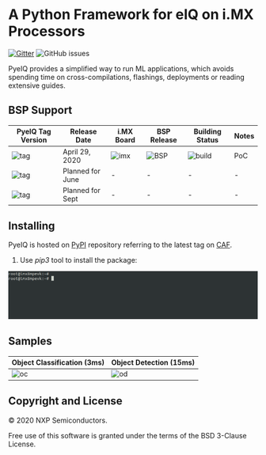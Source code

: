 # A Python Framework for eIQ on i.MX Processors

[![Gitter][gitter-image]][gitter-url]
![GitHub issues][license]

PyeIQ provides a simplified way to run ML applications, which avoids spending time on cross-compilations, flashings, deployments or reading extensive guides.

## BSP Support

| **PyeIQ Tag Version** | **Release Date** | **i.MX Board** | **BSP Release** | **Building Status** | **Notes** |
|-----------------------|------------------|----------------|-----------------|---------------------|-----------|
| ![tag][tag_v1]        | April 29, 2020   | ![imx][boards] | ![BSP][release] | ![build][passing]   | PoC       |
| ![tag][tag_v2]        | Planned for June | -              | -               | -                   | -         |
| ![tag][tag_v2]        | Planned for Sept | -              | -               | -                   | -         |

## Installing

PyeIQ is hosted on [PyPI](https://pypi.org/project/eiq/#description) repository referring to the latest tag on [CAF](https://source.codeaurora.org/external/imxsupport/pyeiq/).

1. Use _pip3_ tool to install the package:

 ![PyPI](docs/media/pypieiq.gif)

## Samples

| Object Classification (3ms)   | Object Detection (15ms)  |
|-------------------------------|--------------------------|
| ![oc](docs/media/car_classification.gif)  | ![od](docs/media/car_detection.gif) |

## Copyright and License

© 2020 NXP Semiconductors.

Free use of this software is granted under the terms of the BSD 3-Clause License.

[license]: https://img.shields.io/badge/License-BSD%203--Clause-blue
[gitter-url]: https://gitter.im/pyeiq-imx/community?utm_source=badge&utm_medium=badge&utm_campaign=pr-badge
[gitter-image]: https://badges.gitter.im/pyeiq-imx/community.svg



[boards]: https://img.shields.io/badge/-8QM%2C%208MPlus-lightgrey
[release]: https://img.shields.io/badge/-5.4.3__2.0.0-blueviolet
[tag_v1]: https://img.shields.io/badge/-v1.0.0-blue
[tag_v2]: https://img.shields.io/badge/-v2.0.0-blue
[tag_v3]: https://img.shields.io/badge/-v3.0.0-blue
[passing]: https://img.shields.io/badge/Build-passing-success
